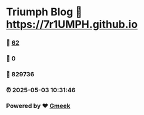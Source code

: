 # Triumph Blog :link: https://7r1UMPH.github.io 
### :page_facing_up: [62](https://7r1UMPH.github.io/tag.html) 
### :speech_balloon: 0 
### :hibiscus: 829736 
### :alarm_clock: 2025-05-03 10:31:46 
### Powered by :heart: [Gmeek](https://github.com/Meekdai/Gmeek)
